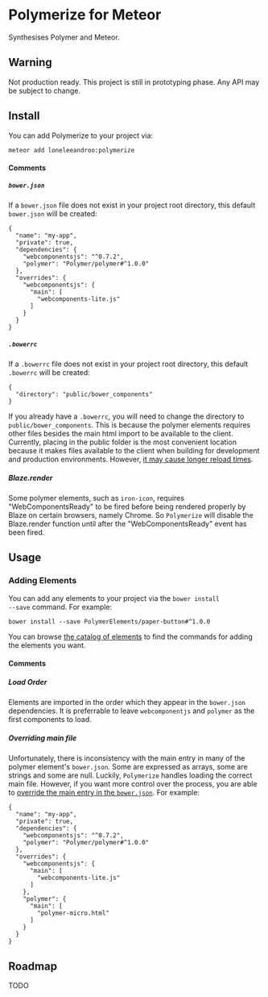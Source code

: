 # Polymerize for Meteor
Synthesises Polymer and Meteor.

## Warning
Not production ready. This project is still in prototyping phase. Any API may be subject to change.

## Install
You can add Polymerize to your project via:
```
meteor add loneleeandroo:polymerize
```
#### Comments
##### <code>bower.json</code> 
If a <code>bower.json</code> file does not exist in your project root directory, this default <code>bower.json</code> will be created:
```
{
  "name": "my-app",
  "private": true,
  "dependencies": {
    "webcomponentsjs": "^0.7.2",
    "polymer": "Polymer/polymer#^1.0.0"
  },
  "overrides": {
    "webcomponentsjs": {
      "main": [
        "webcomponents-lite.js"
      ]
    }
  }
}
```
##### <code>.bowerrc</code> 
If a <code>.bowerrc</code> file does not exist in your project root directory, this default <code>.bowerrc</code> will be created:
```
{
  "directory": "public/bower_components"
}
```
If you already have a <code>.bowerrc</code>, you will need to change the directory to <code>public/bower_components</code>. This is because the polymer elements requires other files besides the main html import to be available to the client. Currently, placing in the public folder is the most convenient location because it makes files available to the client when building for development and production environments. However, [it may cause longer reload times](https://github.com/meteor/meteor/issues/3373#issuecomment-68172647).

##### Blaze.render
Some polymer elements, such as <code>iron-icon</code>, requires "WebComponentsReady" to be fired before being rendered properly by Blaze on certain browsers, namely Chrome. So <code>Polymerize</code> will disable the Blaze.render function until after the "WebComponentsReady" event has been fired.


## Usage
### Adding Elements
You can add any elements to your project via the <code>bower install --save</code> command. For example:
```
bower install --save PolymerElements/paper-button#^1.0.0
```

You can browse [the catalog of elements](https://elements.polymer-project.org/) to find the commands for adding the elements you want.

#### Comments
##### Load Order
Elements are imported in the order which they appear in the <code>bower.json</code> dependencies. It is preferrable to leave <code>webcomponentjs</code> and <code>polymer</code> as the first components to load.

##### Overriding main file
Unfortunately, there is inconsistency with the main entry in many of the polymer element's <code>bower.json</code>. Some are expressed as arrays, some are strings and some are null. Luckily, <code>Polymerize</code> handles loading the correct main file. However, if you want more control over the process, you are able to [override the main entry in the <code>bower.json</code>](https://github.com/mquandalle/meteor-bower/pull/54). For example:
```
{
  "name": "my-app",
  "private": true,
  "dependencies": {
    "webcomponentsjs": "^0.7.2",
    "polymer": "Polymer/polymer#^1.0.0"
  },
  "overrides": {
    "webcomponentsjs": {
      "main": [
        "webcomponents-lite.js"
      ]
    },
    "polymer": {
      "main": [
        "polymer-micro.html"
      ]
    }
  }
}
```

## Roadmap
TODO
